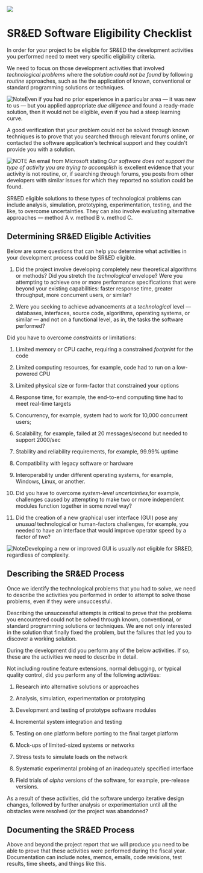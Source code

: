 ![](https://github.com/seenthattinker/Conceptinero/blob/master/images/conceptinero-funding-ideas-logo-white-383w.webp)

SR&ED Software Eligibility Checklist
============================================


In order for your project to be eligible for SR&ED the development activities you performed need to meet very specific eligibility criteria.


We need to focus on those development activities that involved *technological problems* where the *solution could not be found* by following *routine* approaches,
such as the the application of known,
conventional or standard programming solutions or techniques.

![Note]Even if you had no prior experience in a particular area &mdash; it was new to us &mdash; but you applied appropriate *due diligence* and found a ready-made solution, then it would not be eligible, even if you had a steep learning curve.




A good verification that your problem could not be solved through known techniques is to prove that you searched through relevant forums online,
or contacted the software application's technical support and they couldn't provide you with a solution.

![NOTE] An email from Microsoft stating *Our software does not support the type of activity you are trying to accomplish* is excellent evidence that your activity is not routine, or, if searching through forums, you posts from other developers with similar issues for which they reported no solution could be found.

SR&ED eligible solutions to these types of technological problems can include analysis,
simulation,
prototyping,
experimentation,
testing,
and the like,
to overcome uncertainties.
They can also involve evaluating alternative approaches
&mdash;
method A v. method B v. method C.

Determining SR&ED Eligible Activities
----------------------------------------------------

Below are some questions that can help you determine what activities in your development process could be SR&ED eligible.

1. Did the project involve developing completely new theoretical algorithms or methods?
Did you stretch the *technological* envelope?
Were you attempting to achieve one or more performance specifications that were beyond your existing capabilities:
faster response time,
greater throughput,
more concurrent users,
or similar?

1. Were you seeking to achieve advancements at a *technological* level
&mdash;
databases,
interfaces,
source code,
algorithms,
operating systems,
or similar
&mdash;
and not on a functional level,
as in,
the tasks the software performed?

Did you have to overcome *constraints* or limitations:

1. Limited memory or CPU cache, requiring a constrained *footprint* for the code

1. Limited computing resources, for example, code had to run on a low-powered CPU

1. Limited physical size or form-factor that constrained your options

1. Response time, for example, the end-to-end computing time had to meet real-time targets

1. Concurrency, for example, system had to work for 10,000 concurrent users;

1. Scalability, for example, failed at 20 messages/second but needed to support 2000/sec

1. Stability and reliability requirements, for example, 99.99% uptime

1. Compatibility with legacy software or hardware

1. Interoperability under different operating systems, for example, Windows, Linux, or another.

1. Did you have to overcome *system-level uncertainties*,for example, challenges caused by attempting to make two or more independent modules function together in some novel way?

1. Did the creation of a new graphical user interface (GUI) pose any *unusual* technological or human-factors challenges, for example, you needed to have an interface that would improve operator speed by a factor of two?

![Note]Developing a new or improved GUI is usually *not* eligible for SR&ED, regardless of complexity.

Describing the SR&ED Process
------------------------------------

Once we identify the technological problems that you had to solve,
we need to describe the activities you performed in order to attempt to solve those problems,
even if they were unsuccessful.

Describing the unsuccessful attempts is critical to prove that the problems you encountered could not be solved through known,
conventional,
or standard programming solutions or techniques.
We are not only interested in the solution that finally fixed the problem,
but the failures that led you to discover a working solution.

During the development did you perform any of the below activities.
If so,
these are the activities we need to describe in detail.

Not including routine feature extensions,
normal debugging,
or typical quality control,
did you perform any of the following activities:

1.  Research into alternative solutions or approaches

1. Analysis, simulation, experimentation or prototyping

1. Development and testing of prototype software modules

1. Incremental system integration and testing

1. Testing on one platform before porting to the final target platform

1. Mock-ups of limited-sized systems or networks

1. Stress tests to simulate loads on the network

1. Systematic experimental probing of an inadequately specified interface

1. Field trials of *alpha* versions of the software, for example, pre-release versions.

As a result of these activities,
did the software undergo iterative design changes,
followed by further analysis or experimentation until all the obstacles were resolved (or the project was abandoned?

Documenting the SR&ED Process
-----------------------------------------


Above and beyond the project report that we will produce you need to be able to prove that these activities were performed during the fiscal year.
Documentation can include notes,
memos,
emails,
code revisions,
test results,
time sheets,
and things like this.




[Note]:https://github.com/seenthattinker/Conceptinero/blob/master/images/write-a-note-icon-vector-20994413.jpg 

[Attention]:https://github.com/seenthattinker/Conceptinero/blob/master/images/dart.png

[Example]:https://github.com/seenthattinker/Conceptinero/blob/master/images/example.png
